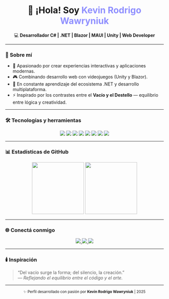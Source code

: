 <!-- Banner o título -->
<h1 align="center">👋 ¡Hola! Soy <span style="color:#8f8fff;">Kevin Rodrigo Wawryniuk</span></h1>

<p align="center">
💻 <b>Desarrollador C# | .NET | Blazor | MAUI | Unity | Web Developer</b>  
</p>

---

### 🧠 Sobre mí
- 🚀 Apasionado por crear experiencias interactivas y aplicaciones modernas.  
- 🎮 Combinando desarrollo web con videojuegos (Unity y Blazor).  
- 🌱 En constante aprendizaje del ecosistema .NET y desarrollo multiplataforma.  
- ⚡ Inspirado por los contrastes entre el **Vacío y el Destello** — equilibrio entre lógica y creatividad.

---

### 🛠️ Tecnologías y herramientas
<p align="center">
  <img src="https://img.shields.io/badge/C%23-239120?style=for-the-badge&logo=c-sharp&logoColor=white"/>
  <img src="https://img.shields.io/badge/.NET-512BD4?style=for-the-badge&logo=dotnet&logoColor=white"/>
  <img src="https://img.shields.io/badge/Blazor-5C2D91?style=for-the-badge&logo=blazor&logoColor=white"/>
  <img src="https://img.shields.io/badge/MAUI-512BD4?style=for-the-badge"/>
  <img src="https://img.shields.io/badge/Unity-100000?style=for-the-badge&logo=unity&logoColor=white"/>
  <img src="https://img.shields.io/badge/HTML5-E34F26?style=for-the-badge&logo=html5&logoColor=white"/>
  <img src="https://img.shields.io/badge/CSS3-1572B6?style=for-the-badge&logo=css3&logoColor=white"/>
  <img src="https://img.shields.io/badge/JavaScript-F7DF1E?style=for-the-badge&logo=javascript&logoColor=black"/>
</p>

---

### 📊 Estadísticas de GitHub
<p align="center">
  <img src="https://github-readme-stats.vercel.app/api?username=KevinRodrigoWawryniuk&show_icons=true&theme=tokyonight" height="165">
  <img src="https://github-readme-stats.vercel.app/api/top-langs/?username=KevinRodrigoWawryniuk&layout=compact&theme=tokyonight" height="165">
</p>

---

### 🌐 Conectá conmigo
<p align="center">
  <a href="www.linkedin.com/in/kevin-rodrigo-wawryniuk-70447a352">
   <img src="https://img.shields.io/badge/LinkedIn-0A66C2?style=for-the-badge&logo=linkedin&logoColor=white"/>
  </a>
  <a href="https://github.com/KevinRodigoWawryniuk?tab=repositories">
    <img src="https://img.shields.io/badge/GitHub-100000?style=for-the-badge&logo=github&logoColor=white"/>
  </a>
  <a href="https://tuportafolio.com">
    <img src="https://img.shields.io/badge/Portafolio-24292e?style=for-the-badge&logo=firefox&logoColor=white"/>
  </a>
</p>

---

### 🕯️ Inspiración
> “Del vacío surge la forma; del silencio, la creación.”  
> — *Reflejando el equilibrio entre el código y el arte.*

---

<p align="center">
  <sub>✨ Perfil desarrollado con pasión por <b>Kevin Rodrigo Wawryniuk</b> | 2025</sub>
</p>
